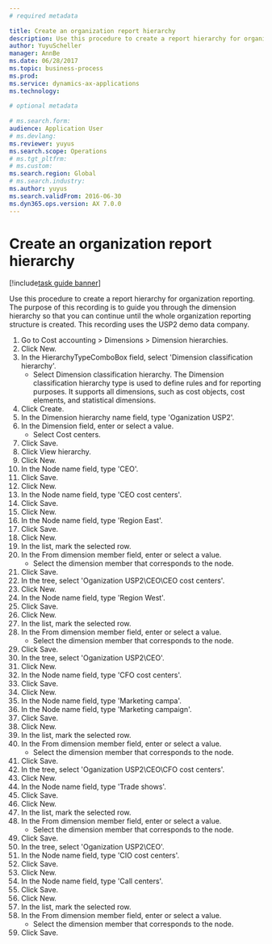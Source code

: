 ```yaml
--- 
# required metadata 
 
title: Create an organization report hierarchy
description: Use this procedure to create a report hierarchy for organization reporting. 
author: YuyuScheller
manager: AnnBe 
ms.date: 06/28/2017
ms.topic: business-process 
ms.prod:  
ms.service: dynamics-ax-applications 
ms.technology:  
 
# optional metadata 
 
# ms.search.form:   
audience: Application User 
# ms.devlang:  
ms.reviewer: yuyus
ms.search.scope: Operations 
# ms.tgt_pltfrm:  
# ms.custom:  
ms.search.region: Global
# ms.search.industry: 
ms.author: yuyus
ms.search.validFrom: 2016-06-30 
ms.dyn365.ops.version: AX 7.0.0 
---
```

# Create an organization report hierarchy

[!include[task guide banner](../../includes/task-guide-banner.md)]

Use this procedure to create a report hierarchy for organization reporting. The purpose of this recording is to guide you through the dimension hierarchy so that you can continue until the whole organization reporting structure is created. This recording uses the USP2 demo data company.

1. Go to Cost accounting > Dimensions > Dimension hierarchies.
2. Click New.
3. In the HierarchyTypeComboBox field, select 'Dimension classification hierarchy'.
    * Select Dimension classification hierarchy. The Dimension classification hierarchy type is used to define rules and for reporting purposes. It supports all dimensions, such as cost objects, cost elements, and statistical dimensions.  
4. Click Create.
5. In the Dimension hierarchy name field, type 'Oganization USP2'.
6. In the Dimension field, enter or select a value.
    * Select Cost centers.  
7. Click Save.
8. Click View hierarchy.
9. Click New.
10. In the Node name field, type 'CEO'.
11. Click Save.
12. Click New.
13. In the Node name field, type 'CEO cost centers'.
14. Click Save.
15. Click New.
16. In the Node name field, type 'Region East'.
17. Click Save.
18. Click New.
19. In the list, mark the selected row.
20. In the From dimension member field, enter or select a value.
    * Select the dimension member that corresponds to the node.  
21. Click Save.
22. In the tree, select 'Oganization USP2\CEO\CEO cost centers'.
23. Click New.
24. In the Node name field, type 'Region West'.
25. Click Save.
26. Click New.
27. In the list, mark the selected row.
28. In the From dimension member field, enter or select a value.
    * Select the dimension member that corresponds to the node.  
29. Click Save.
30. In the tree, select 'Oganization USP2\CEO'.
31. Click New.
32. In the Node name field, type 'CFO cost centers'.
33. Click Save.
34. Click New.
35. In the Node name field, type 'Marketing campa'.
36. In the Node name field, type 'Marketing campaign'.
37. Click Save.
38. Click New.
39. In the list, mark the selected row.
40. In the From dimension member field, enter or select a value.
    * Select the dimension member that corresponds to the node.  
41. Click Save.
42. In the tree, select 'Oganization USP2\CEO\CFO cost centers'.
43. Click New.
44. In the Node name field, type 'Trade shows'.
45. Click Save.
46. Click New.
47. In the list, mark the selected row.
48. In the From dimension member field, enter or select a value.
    * Select the dimension member that corresponds to the node.  
49. Click Save.
50. In the tree, select 'Oganization USP2\CEO'.
51. In the Node name field, type 'CIO cost centers'.
52. Click Save.
53. Click New.
54. In the Node name field, type 'Call centers'.
55. Click Save.
56. Click New.
57. In the list, mark the selected row.
58. In the From dimension member field, enter or select a value.
    * Select the dimension member that corresponds to the node.  
59. Click Save.

